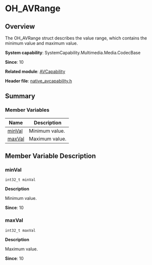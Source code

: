 # OH_AVRange


## Overview

The OH_AVRange struct describes the value range, which contains the minimum value and maximum value.

**System capability**: SystemCapability.Multimedia.Media.CodecBase

**Since**: 10

**Related module**: [AVCapability](_a_v_capability.md)

**Header file**: [native_avcapability.h](native__avcapability_8h.md)


## Summary


### Member Variables

| Name| Description| 
| -------- | -------- |
| [minVal](#minval) | Minimum value.| 
| [maxVal](#maxval) | Maximum value.| 


## Member Variable Description


### minVal

  
```
int32_t minVal
```

**Description**

Minimum value.

**Since**: 10


### maxVal

  
```
int32_t maxVal
```

**Description**

Maximum value.

**Since**: 10
